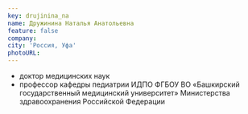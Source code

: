 ```yaml
---
key: drujinina_na
name: Дружинина Наталья Анатольевна
feature: false
company: 
city: 'Россия, Уфа'
photoURL: 
---
```

- доктор медицинских наук
- профессор кафедры педиатрии ИДПО ФГБОУ ВО «Башкирский государственный медицинский университет» Министерства здравоохранения Российской Федерации
